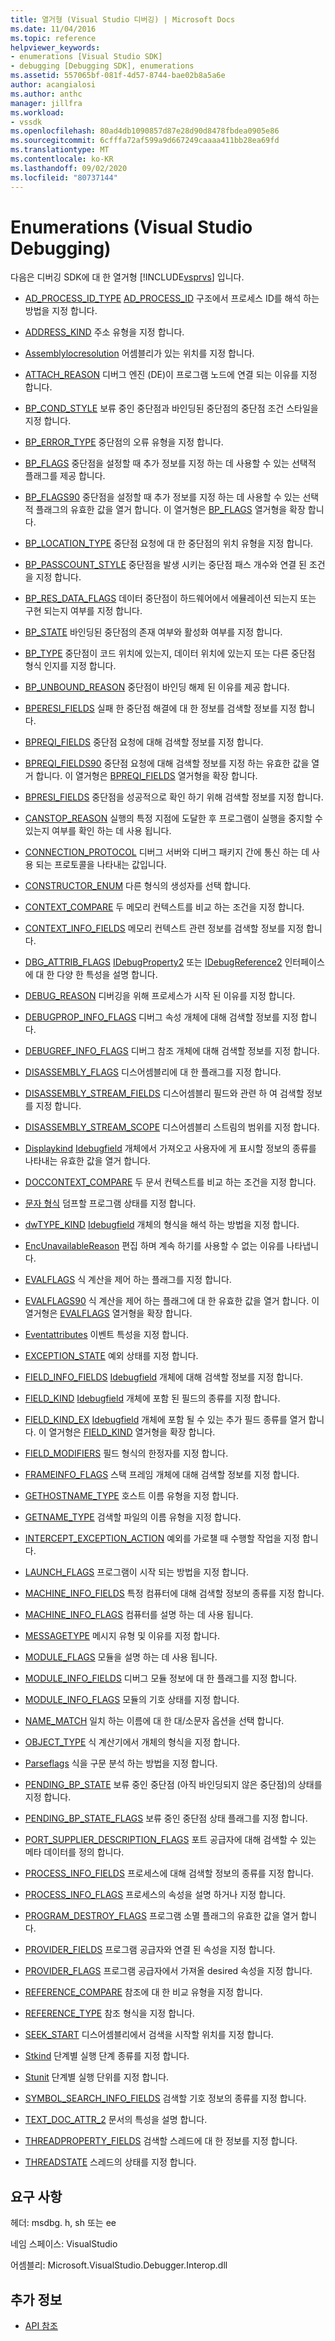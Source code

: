 ```yaml
---
title: 열거형 (Visual Studio 디버깅) | Microsoft Docs
ms.date: 11/04/2016
ms.topic: reference
helpviewer_keywords:
- enumerations [Visual Studio SDK]
- debugging [Debugging SDK], enumerations
ms.assetid: 557065bf-081f-4d57-8744-bae02b8a5a6e
author: acangialosi
ms.author: anthc
manager: jillfra
ms.workload:
- vssdk
ms.openlocfilehash: 80ad4db1090857d87e28d90d8478fbdea0905e86
ms.sourcegitcommit: 6cfffa72af599a9d667249caaaa411bb28ea69fd
ms.translationtype: MT
ms.contentlocale: ko-KR
ms.lasthandoff: 09/02/2020
ms.locfileid: "80737144"
---
```

# <a name="enumerations-visual-studio-debugging"></a>Enumerations (Visual Studio Debugging)
다음은 디버깅 SDK에 대 한 열거형 [!INCLUDE[vsprvs](../../../code-quality/includes/vsprvs_md.md)] 입니다.

- [AD_PROCESS_ID_TYPE](../../../extensibility/debugger/reference/ad-process-id-type.md) [AD_PROCESS_ID](../../../extensibility/debugger/reference/ad-process-id.md) 구조에서 프로세스 ID를 해석 하는 방법을 지정 합니다.

- [ADDRESS_KIND](../../../extensibility/debugger/reference/address-kind.md) 주소 유형을 지정 합니다.

- [Assemblylocresolution](../../../extensibility/debugger/reference/assemblylocresolution.md) 어셈블리가 있는 위치를 지정 합니다.

- [ATTACH_REASON](../../../extensibility/debugger/reference/attach-reason.md) 디버그 엔진 (DE)이 프로그램 노드에 연결 되는 이유를 지정 합니다.

- [BP_COND_STYLE](../../../extensibility/debugger/reference/bp-cond-style.md) 보류 중인 중단점과 바인딩된 중단점의 중단점 조건 스타일을 지정 합니다.

- [BP_ERROR_TYPE](../../../extensibility/debugger/reference/bp-error-type.md) 중단점의 오류 유형을 지정 합니다.

- [BP_FLAGS](../../../extensibility/debugger/reference/bp-flags.md) 중단점을 설정할 때 추가 정보를 지정 하는 데 사용할 수 있는 선택적 플래그를 제공 합니다.

- [BP_FLAGS90](../../../extensibility/debugger/reference/bp-flags90.md) 중단점을 설정할 때 추가 정보를 지정 하는 데 사용할 수 있는 선택적 플래그의 유효한 값을 열거 합니다. 이 열거형은 [BP_FLAGS](../../../extensibility/debugger/reference/bp-flags.md) 열거형을 확장 합니다.

- [BP_LOCATION_TYPE](../../../extensibility/debugger/reference/bp-location-type.md) 중단점 요청에 대 한 중단점의 위치 유형을 지정 합니다.

- [BP_PASSCOUNT_STYLE](../../../extensibility/debugger/reference/bp-passcount-style.md) 중단점을 발생 시키는 중단점 패스 개수와 연결 된 조건을 지정 합니다.

- [BP_RES_DATA_FLAGS](../../../extensibility/debugger/reference/bp-res-data-flags.md) 데이터 중단점이 하드웨어에서 에뮬레이션 되는지 또는 구현 되는지 여부를 지정 합니다.

- [BP_STATE](../../../extensibility/debugger/reference/bp-state.md) 바인딩된 중단점의 존재 여부와 활성화 여부를 지정 합니다.

- [BP_TYPE](../../../extensibility/debugger/reference/bp-type.md) 중단점이 코드 위치에 있는지, 데이터 위치에 있는지 또는 다른 중단점 형식 인지를 지정 합니다.

- [BP_UNBOUND_REASON](../../../extensibility/debugger/reference/bp-unbound-reason.md) 중단점이 바인딩 해제 된 이유를 제공 합니다.

- [BPERESI_FIELDS](../../../extensibility/debugger/reference/bperesi-fields.md) 실패 한 중단점 해결에 대 한 정보를 검색할 정보를 지정 합니다.

- [BPREQI_FIELDS](../../../extensibility/debugger/reference/bpreqi-fields.md) 중단점 요청에 대해 검색할 정보를 지정 합니다.

- [BPREQI_FIELDS90](../../../extensibility/debugger/reference/bpreqi-fields90.md) 중단점 요청에 대해 검색할 정보를 지정 하는 유효한 값을 열거 합니다. 이 열거형은 [BPREQI_FIELDS](../../../extensibility/debugger/reference/bpreqi-fields.md) 열거형을 확장 합니다.

- [BPRESI_FIELDS](../../../extensibility/debugger/reference/bpresi-fields.md) 중단점을 성공적으로 확인 하기 위해 검색할 정보를 지정 합니다.

- [CANSTOP_REASON](../../../extensibility/debugger/reference/canstop-reason.md) 실행의 특정 지점에 도달한 후 프로그램이 실행을 중지할 수 있는지 여부를 확인 하는 데 사용 됩니다.

- [CONNECTION_PROTOCOL](../../../extensibility/debugger/reference/connection-protocol.md) 디버그 서버와 디버그 패키지 간에 통신 하는 데 사용 되는 프로토콜을 나타내는 값입니다.

- [CONSTRUCTOR_ENUM](../../../extensibility/debugger/reference/constructor-enum.md) 다른 형식의 생성자를 선택 합니다.

- [CONTEXT_COMPARE](../../../extensibility/debugger/reference/context-compare.md) 두 메모리 컨텍스트를 비교 하는 조건을 지정 합니다.

- [CONTEXT_INFO_FIELDS](../../../extensibility/debugger/reference/context-info-fields.md) 메모리 컨텍스트 관련 정보를 검색할 정보를 지정 합니다.

- [DBG_ATTRIB_FLAGS](../../../extensibility/debugger/reference/dbg-attrib-flags.md) [IDebugProperty2](../../../extensibility/debugger/reference/idebugproperty2.md) 또는 [IDebugReference2](../../../extensibility/debugger/reference/idebugreference2.md) 인터페이스에 대 한 다양 한 특성을 설명 합니다.

- [DEBUG_REASON](../../../extensibility/debugger/reference/debug-reason.md) 디버깅을 위해 프로세스가 시작 된 이유를 지정 합니다.

- [DEBUGPROP_INFO_FLAGS](../../../extensibility/debugger/reference/debugprop-info-flags.md) 디버그 속성 개체에 대해 검색할 정보를 지정 합니다.

- [DEBUGREF_INFO_FLAGS](../../../extensibility/debugger/reference/debugref-info-flags.md) 디버그 참조 개체에 대해 검색할 정보를 지정 합니다.

- [DISASSEMBLY_FLAGS](../../../extensibility/debugger/reference/disassembly-flags.md) 디스어셈블리에 대 한 플래그를 지정 합니다.

- [DISASSEMBLY_STREAM_FIELDS](../../../extensibility/debugger/reference/disassembly-stream-fields.md) 디스어셈블리 필드와 관련 하 여 검색할 정보를 지정 합니다.

- [DISASSEMBLY_STREAM_SCOPE](../../../extensibility/debugger/reference/disassembly-stream-scope.md) 디스어셈블리 스트림의 범위를 지정 합니다.

- [Displaykind](../../../extensibility/debugger/reference/displaykind.md) [Idebugfield](../../../extensibility/debugger/reference/idebugfield.md) 개체에서 가져오고 사용자에 게 표시할 정보의 종류를 나타내는 유효한 값을 열거 합니다.

- [DOCCONTEXT_COMPARE](../../../extensibility/debugger/reference/doccontext-compare.md) 두 문서 컨텍스트를 비교 하는 조건을 지정 합니다.

- [문자 형식](../../../extensibility/debugger/reference/dumptype.md) 덤프할 프로그램 상태를 지정 합니다.

- [dwTYPE_KIND](../../../extensibility/debugger/reference/dwtype-kind.md) [Idebugfield](../../../extensibility/debugger/reference/idebugfield.md) 개체의 형식을 해석 하는 방법을 지정 합니다.

- [EncUnavailableReason](../../../extensibility/debugger/reference/encunavailablereason.md) 편집 하며 계속 하기를 사용할 수 없는 이유를 나타냅니다.

- [EVALFLAGS](../../../extensibility/debugger/reference/evalflags.md) 식 계산을 제어 하는 플래그를 지정 합니다.

- [EVALFLAGS90](../../../extensibility/debugger/reference/evalflags90.md) 식 계산을 제어 하는 플래그에 대 한 유효한 값을 열거 합니다. 이 열거형은 [EVALFLAGS](../../../extensibility/debugger/reference/evalflags.md) 열거형을 확장 합니다.

- [Eventattributes](../../../extensibility/debugger/reference/eventattributes.md) 이벤트 특성을 지정 합니다.

- [EXCEPTION_STATE](../../../extensibility/debugger/reference/exception-state.md) 예외 상태를 지정 합니다.

- [FIELD_INFO_FIELDS](../../../extensibility/debugger/reference/field-info-fields.md) [Idebugfield](../../../extensibility/debugger/reference/idebugfield.md) 개체에 대해 검색할 정보를 지정 합니다.

- [FIELD_KIND](../../../extensibility/debugger/reference/field-kind.md) [Idebugfield](../../../extensibility/debugger/reference/idebugfield.md) 개체에 포함 된 필드의 종류를 지정 합니다.

- [FIELD_KIND_EX](../../../extensibility/debugger/reference/field-kind-ex.md) [Idebugfield](../../../extensibility/debugger/reference/idebugfield.md) 개체에 포함 될 수 있는 추가 필드 종류를 열거 합니다. 이 열거형은 [FIELD_KIND](../../../extensibility/debugger/reference/field-kind.md) 열거형을 확장 합니다.

- [FIELD_MODIFIERS](../../../extensibility/debugger/reference/field-modifiers.md) 필드 형식의 한정자를 지정 합니다.

- [FRAMEINFO_FLAGS](../../../extensibility/debugger/reference/frameinfo-flags.md) 스택 프레임 개체에 대해 검색할 정보를 지정 합니다.

- [GETHOSTNAME_TYPE](../../../extensibility/debugger/reference/gethostname-type.md) 호스트 이름 유형을 지정 합니다.

- [GETNAME_TYPE](../../../extensibility/debugger/reference/getname-type.md) 검색할 파일의 이름 유형을 지정 합니다.

- [INTERCEPT_EXCEPTION_ACTION](../../../extensibility/debugger/reference/intercept-exception-action.md) 예외를 가로챌 때 수행할 작업을 지정 합니다.

- [LAUNCH_FLAGS](../../../extensibility/debugger/reference/launch-flags.md) 프로그램이 시작 되는 방법을 지정 합니다.

- [MACHINE_INFO_FIELDS](../../../extensibility/debugger/reference/machine-info-fields.md) 특정 컴퓨터에 대해 검색할 정보의 종류를 지정 합니다.

- [MACHINE_INFO_FLAGS](../../../extensibility/debugger/reference/machine-info-flags.md) 컴퓨터를 설명 하는 데 사용 됩니다.

- [MESSAGETYPE](../../../extensibility/debugger/reference/messagetype.md) 메시지 유형 및 이유를 지정 합니다.

- [MODULE_FLAGS](../../../extensibility/debugger/reference/module-flags.md) 모듈을 설명 하는 데 사용 됩니다.

- [MODULE_INFO_FIELDS](../../../extensibility/debugger/reference/module-info-fields.md) 디버그 모듈 정보에 대 한 플래그를 지정 합니다.

- [MODULE_INFO_FLAGS](../../../extensibility/debugger/reference/module-info-flags.md) 모듈의 기호 상태를 지정 합니다.

- [NAME_MATCH](../../../extensibility/debugger/reference/name-match.md) 일치 하는 이름에 대 한 대/소문자 옵션을 선택 합니다.

- [OBJECT_TYPE](../../../extensibility/debugger/reference/object-type.md) 식 계산기에서 개체의 형식을 지정 합니다.

- [Parseflags](../../../extensibility/debugger/reference/parseflags.md) 식을 구문 분석 하는 방법을 지정 합니다.

- [PENDING_BP_STATE](../../../extensibility/debugger/reference/pending-bp-state.md) 보류 중인 중단점 (아직 바인딩되지 않은 중단점)의 상태를 지정 합니다.

- [PENDING_BP_STATE_FLAGS](../../../extensibility/debugger/reference/pending-bp-state-flags.md) 보류 중인 중단점 상태 플래그를 지정 합니다.

- [PORT_SUPPLIER_DESCRIPTION_FLAGS](../../../extensibility/debugger/reference/port-supplier-description-flags.md) 포트 공급자에 대해 검색할 수 있는 메타 데이터를 정의 합니다.

- [PROCESS_INFO_FIELDS](../../../extensibility/debugger/reference/process-info-fields.md) 프로세스에 대해 검색할 정보의 종류를 지정 합니다.

- [PROCESS_INFO_FLAGS](../../../extensibility/debugger/reference/process-info-flags.md) 프로세스의 속성을 설명 하거나 지정 합니다.

- [PROGRAM_DESTROY_FLAGS](../../../extensibility/debugger/reference/program-destroy-flags.md) 프로그램 소멸 플래그의 유효한 값을 열거 합니다.

- [PROVIDER_FIELDS](../../../extensibility/debugger/reference/provider-fields.md) 프로그램 공급자와 연결 된 속성을 지정 합니다.

- [PROVIDER_FLAGS](../../../extensibility/debugger/reference/provider-flags.md) 프로그램 공급자에서 가져올 desired 속성을 지정 합니다.

- [REFERENCE_COMPARE](../../../extensibility/debugger/reference/reference-compare.md) 참조에 대 한 비교 유형을 지정 합니다.

- [REFERENCE_TYPE](../../../extensibility/debugger/reference/reference-type.md) 참조 형식을 지정 합니다.

- [SEEK_START](../../../extensibility/debugger/reference/seek-start.md) 디스어셈블리에서 검색을 시작할 위치를 지정 합니다.

- [Stkind](../../../extensibility/debugger/reference/stepkind.md) 단계별 실행 단계 종류를 지정 합니다.

- [Stunit](../../../extensibility/debugger/reference/stepunit.md) 단계별 실행 단위를 지정 합니다.

- [SYMBOL_SEARCH_INFO_FIELDS](../../../extensibility/debugger/reference/symbol-search-info-fields.md) 검색할 기호 정보의 종류를 지정 합니다.

- [TEXT_DOC_ATTR_2](../../../extensibility/debugger/reference/text-doc-attr-2.md) 문서의 특성을 설명 합니다.

- [THREADPROPERTY_FIELDS](../../../extensibility/debugger/reference/threadproperty-fields.md) 검색할 스레드에 대 한 정보를 지정 합니다.

- [THREADSTATE](../../../extensibility/debugger/reference/threadstate.md) 스레드의 상태를 지정 합니다.

## <a name="requirements"></a>요구 사항
 헤더: msdbg. h, sh 또는 ee

 네임 스페이스: VisualStudio

 어셈블리: Microsoft.VisualStudio.Debugger.Interop.dll

## <a name="see-also"></a>추가 정보
- [API 참조](../../../extensibility/debugger/reference/api-reference-visual-studio-debugging.md)
